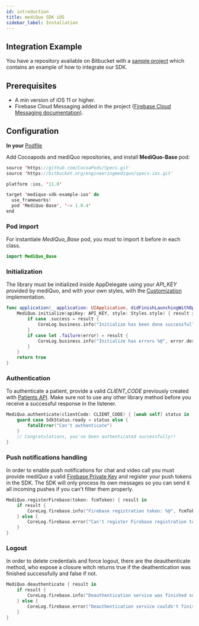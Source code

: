 ```yaml
---
id: introduction
title: mediQuo SDK iOS
sidebar_label: Installation
---
```


## Integration Example

You have a repository available on Bitbucket with a
[sample project](https://bitbucket.org/engineeringmediquo/mediquo-sdk-example-ios/src/master/)
which contains an example of how to integrate our SDK.

## Prerequisites

- A min version of iOS 11 or higher.
- Firebase Cloud Messaging added in the project ([Firebase Cloud Messaging documentation](https://firebase.google.com/docs/cloud-messaging/ios/client)).

## Configuration

**In your** [Podfile](https://guides.cocoapods.org/syntax/podfile.html)

Add Cocoapods and mediQuo repositories, and install **MediQuo-Base** pod:

```swift
source 'https://github.com/CocoaPods/Specs.git'
source 'https://bitbucket.org/engineeringmediquo/specs-ios.git'

platform :ios, '11.0'

target 'mediquo-sdk-example-ios' do
  use_frameworks!
  pod 'MediQuo-Base', '~> 1.0.4'
end
```

### Pod import

For instantiate _MediQuo_Base_ pod, you must to import it before in each class.

```swift
import MediQuo_Base
```

### Initialization

The library must be initialized inside AppDelegate using your _API_KEY_ provided by mediQuo, and with your own styles, with the [Customization](https://developer.mediquo.com/docs/sdk/ios/customization) implementation.

```swift
func application(_ application: UIApplication, didFinishLaunchingWithOptions launchOptions: [UIApplication.LaunchOptionsKey: Any]?) -> Bool {
    MediQuo.initialize(apiKey: API_KEY, style: Styles.style) { result in
        if case .success = result {
            CoreLog.business.info("Initialize has been done successfully")
        }
        if case let .failure(error) = result {
            CoreLog.business.info("Initialize has errors %@", error.description)
        }
    }
    return true
}
```

### Authentication

To authenticate a patient, provide a valid _CLIENT_CODE_ previously created with [Patients API](http://developer.mediquo.com/docs/introduction/).
Make sure not to use any other library method before you receive a successful response in the listener.

```swift
MediQuo.authenticate(clientCode: CLIENT_CODE) { [weak self] status in
    guard case SdkStatus.ready = status else {
        fatalError("Can't authenticate")
    }
    // Congratulations, you've been authenticated successfully!!
}
```

### Push notifications handling

In order to enable push notifications for chat and video call you must provide mediQuo a valid [Firebase Private Key](https://firebase.google.com/docs/cloud-messaging/auth-server#provide-credentials-manually)
and register your push tokens in the SDK.
The SDK will only process its own messages so you can send it all incoming pushes if you can't filter them properly.

```swift
MediQuo.registerFirebase(token: fcmToken) { result in
    if result {
        CoreLog.firebase.info("Firebase registration token: %@", fcmToken)
    } else {
        CoreLog.firebase.error("Can't register Firebase registration token")
    }
}
```

### Logout

In order to delete credentials and force logout, there are the deauthenticate method, who expose a closure witch returns true if the deathentication was finished successfully and false if not.

```swift
MediQuo.deauthenticate { result in
    if result {
        CoreLog.firebase.info("Deauthentication service was finished successfully")
    } else {
        CoreLog.firebase.error("Deauthentication service couldn't finished successfully")
    }
}
```
